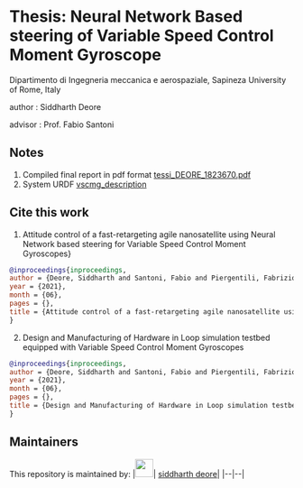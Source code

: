 # Thesis: Neural Network Based steering of Variable Speed Control Moment Gyroscope
Dipartimento di Ingegneria meccanica e aerospaziale, Sapineza University of Rome, Italy

author  : Siddharth Deore

advisor : Prof. Fabio Santoni


## Notes
1. Compiled final report in pdf format [
tessi_DEORE_1823670.pdf](https://github.com/siddharthdeore/VSCMGThesisReport/releases/download/Defence/tessi_DEORE_1823670.pdf)
2. System URDF [vscmg_description](https://github.com/siddharthdeore/vscmg_description)

## Cite this work


1. Attitude control of a fast-retargeting agile nanosatellite using Neural Network based steering for Variable Speed Control Moment Gyroscopes}

```bibtex
@inproceedings{inproceedings,
author = {Deore, Siddharth and Santoni, Fabio and Piergentili, Fabrizio and Marzioli, Paolo},
year = {2021},
month = {06},
pages = {},
title = {Attitude control of a fast-retargeting agile nanosatellite using Neural Network based steering for Variable Speed Control Moment Gyroscopes}
}
```

2. Design and Manufacturing of Hardware in Loop simulation testbed equipped with Variable Speed Control Moment Gyroscopes

```bibtex
@inproceedings{inproceedings,
author = {Deore, Siddharth and Santoni, Fabio and Piergentili, Fabrizio and Marzioli, Paolo},
year = {2021},
month = {06},
pages = {},
title = {Design and Manufacturing of Hardware in Loop simulation testbed equipped with Variable Speed Control Moment Gyroscopes}
}
```

## Maintainers
This repository is maintained by:
|<img src="https://github.com/siddharthdeore.png" width="32">| [siddharth deore](https://github.com/siddharthdeore)|
|--|--|
